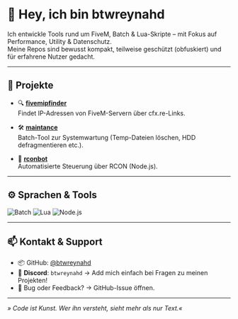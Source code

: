 # 👋 Hey, ich bin btwreynahd

Ich entwickle Tools rund um FiveM, Batch & Lua-Skripte – mit Fokus auf Performance, Utility & Datenschutz.  
Meine Repos sind bewusst kompakt, teilweise geschützt (obfuskiert) und für erfahrene Nutzer gedacht.

---

## 🚀 Projekte

- 🔍 [**fivemipfinder**](https://github.com/btwreynahd/fivemipfinder)  
  Findet IP-Adressen von FiveM-Servern über cfx.re-Links.

- 🛠️ [**maintance**](https://github.com/btwreynahd/maintance)  
  Batch-Tool zur Systemwartung (Temp-Dateien löschen, HDD defragmentieren etc.).

- 🤖 [**rconbot**](https://github.com/btwreynahd/rconbot)  
  Automatisierte Steuerung über RCON (Node.js).

---

## ⚙️ Sprachen & Tools

![Batch](https://img.shields.io/badge/-Batchfile-lightgrey?style=flat&logo=windows)
![Lua](https://img.shields.io/badge/-Lua-blue?style=flat&logo=lua)
![Node.js](https://img.shields.io/badge/-Node.js-black?style=flat&logo=node.js)

---

## 📫 Kontakt & Support

- 📦 GitHub: [@btwreynahd](https://github.com/btwreynahd)  
- 💬 **Discord**: `btwreynahd` → Add mich einfach bei Fragen zu meinen Projekten!  
- 🐛 Bug oder Feedback? → GitHub-Issue öffnen.

---

_» Code ist Kunst. Wer ihn versteht, sieht mehr als nur Text.«_
